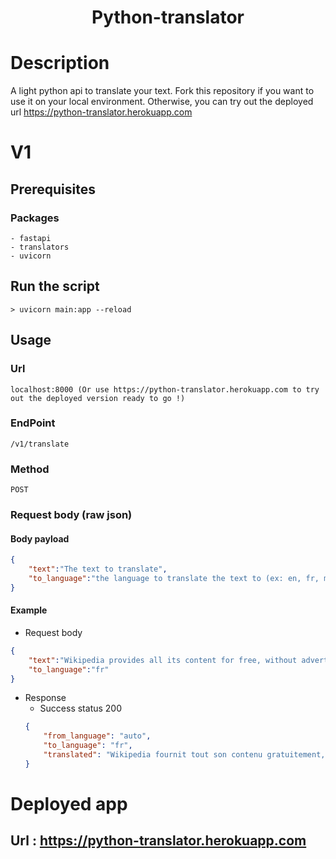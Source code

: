 [deployed_url]:https://python-translator.herokuapp.com
# <p align='center'>Python-translator</p>
# Description
A light python api to translate your text.
Fork this repository if you want to use it on your local environment. Otherwise, you can try out the deployed url https://python-translator.herokuapp.com

# V1

## Prerequisites
### Packages
    - fastapi
    - translators
    - uvicorn

## Run the script
```
> uvicorn main:app --reload
```

## Usage
### Url
```
localhost:8000 (Or use https://python-translator.herokuapp.com to try out the deployed version ready to go !)
```
### EndPoint
```
/v1/translate
```
### Method
```
POST
```
### Request body (raw json)
#### Body payload
```json
{
    "text":"The text to translate",
    "to_language":"the language to translate the text to (ex: en, fr, mg, etc...)"
}
```
#### Example
- Request body
```json
{
    "text":"Wikipedia provides all its content for free, without advertising, and without using the exploitation of the personal data of its users.",
    "to_language":"fr"
}
```
- Response
    - Success status 200
    ```json
    {
        "from_language": "auto",
        "to_language": "fr",
        "translated": "Wikipedia fournit tout son contenu gratuitement, sans publicité, et sans utiliser l'exploitation des données personnelles de ses utilisateurs."
    }
    ```

# Deployed app
## Url : https://python-translator.herokuapp.com
